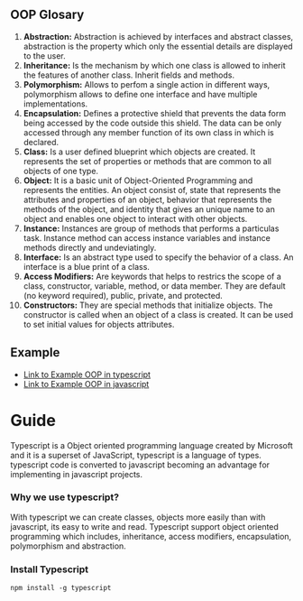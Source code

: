 ## OOP Glosary
1. <b>Abstraction:</b> Abstraction is achieved by interfaces and abstract classes, abstraction is the property which only the essential details are displayed to the user. 
2. <b>Inheritance:</b> Is the mechanism by which one class is allowed to inherit the features of another class. Inherit fields and methods. 
3. <b>Polymorphism:</b> Allows to perfom a single action in different ways, polymorphism allows to define one interface and have multiple implementations. 
4. <b>Encapsulation:</b> Defines a protective shield that prevents the data form being accessed by the code outside this shield. The data can be only accessed through any member function of its own class in which is declared.  
5. <b>Class:</b> Is a user defined blueprint which objects are created. It represents the set of properties or methods that are common to all objects of one type. 
6. <b>Object:</b> It is a basic unit of Object-Oriented Programming and represents the entities. An object consist of, state that represents the attributes and properties of an object, behavior that represents the methods of the object, and identity that gives an unique name to an object and enables one object to interact with other objects. 
7. <b>Instance:</b>  Instances are group of methods that performs a particulas task. Instance method can access instance variables and instance methods directly and undeviatingly. 
8. <b>Interface:</b> Is an abstract type used to specify the behavior of a class. An interface is a blue print of a class.
9. <b>Access Modifiers:</b> Are keywords that helps to restrics the scope of a class, constructor, variable,  method, or data member. They are default (no keyword required), public, private, and protected.
10. <b>Constructors:</b> They are special methods that initialize objects. The constructor is called when an object of a class is created. It can be used to set initial values for objects attributes. 

## Example
*   [Link to Example OOP in typescript](https://github.com/jinunez-s/Core-Code-01/blob/master/Week%206/Tuesday/objectsExample.ts)
*   [Link to Example OOP in javascript](https://github.com/jinunez-s/Core-Code-01/blob/master/Week%206/Tuesday/objectsExample.js)

# Guide
Typescript is a Object oriented programming language created by Microsoft and it is a superset of JavaScript, typescript is a language of types. typescript code is converted to javascript becoming an advantage for implementing in javascript projects. 

### Why we use typescript?
<div>
With typescript we can create classes, objects more easily than with javascript, its easy to write and read. Typescript support object oriented programming which includes, inheritance, access modifiers, encapsulation, polymorphism and abstraction. 
</div>

### Install Typescript
```
npm install -g typescript
```